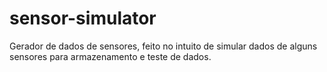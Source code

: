 # sensor-simulator


Gerador de dados de sensores, feito no intuito de simular dados de alguns sensores para armazenamento e teste de dados.
